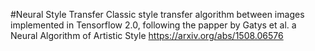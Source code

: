 #Neural Style Transfer
 Classic style transfer algorithm between images implemented in Tensorflow 2.0, following the papper by Gatys et al. a Neural Algorithm of Artistic Style https://arxiv.org/abs/1508.06576
